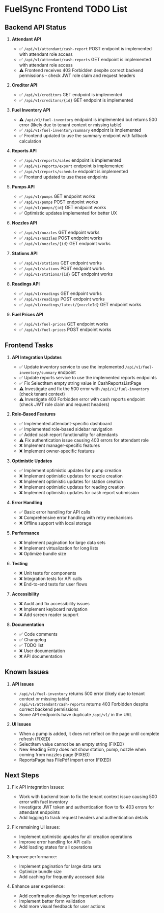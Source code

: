 # FuelSync Frontend TODO List

## Backend API Status

1. **Attendant API**
   - ✅ `/api/v1/attendant/cash-report` POST endpoint is implemented with attendant role access
   - ✅ `/api/v1/attendant/cash-reports` GET endpoint is implemented with attendant role access
   - ⚠️ Frontend receives 403 Forbidden despite correct backend permissions - check JWT role claim and request headers

2. **Creditor API**
   - ✅ `/api/v1/creditors` GET endpoint is implemented
   - ✅ `/api/v1/creditors/{id}` GET endpoint is implemented

3. **Fuel Inventory API**
   - ⚠️ `/api/v1/fuel-inventory` endpoint is implemented but returns 500 error (likely due to tenant context or missing table)
   - ✅ `/api/v1/fuel-inventory/summary` endpoint is implemented
   - ✅ Frontend updated to use the summary endpoint with fallback calculation

4. **Reports API**
   - ✅ `/api/v1/reports/sales` endpoint is implemented
   - ✅ `/api/v1/reports/export` endpoint is implemented
   - ✅ `/api/v1/reports/schedule` endpoint is implemented
   - ✅ Frontend updated to use these endpoints

5. **Pumps API**
   - ✅ `/api/v1/pumps` GET endpoint works
   - ✅ `/api/v1/pumps` POST endpoint works
   - ✅ `/api/v1/pumps/{id}` GET endpoint works
   - ✅ Optimistic updates implemented for better UX

6. **Nozzles API**
   - ✅ `/api/v1/nozzles` GET endpoint works
   - ✅ `/api/v1/nozzles` POST endpoint works
   - ✅ `/api/v1/nozzles/{id}` GET endpoint works

7. **Stations API**
   - ✅ `/api/v1/stations` GET endpoint works
   - ✅ `/api/v1/stations` POST endpoint works
   - ✅ `/api/v1/stations/{id}` GET endpoint works

8. **Readings API**
   - ✅ `/api/v1/readings` GET endpoint works
   - ✅ `/api/v1/readings` POST endpoint works
   - ✅ `/api/v1/readings/latest/{nozzleId}` GET endpoint works

9. **Fuel Prices API**
   - ✅ `/api/v1/fuel-prices` GET endpoint works
   - ✅ `/api/v1/fuel-prices` POST endpoint works

## Frontend Tasks

1. **API Integration Updates**
   - ✅ Update inventory service to use the implemented `/api/v1/fuel-inventory/summary` endpoint
   - ✅ Update reports service to use the implemented reports endpoints
   - ✅ Fix SelectItem empty string value in CashReportsListPage
   - ⚠️ Investigate and fix the 500 error with `/api/v1/fuel-inventory` (check tenant context)
   - ⚠️ Investigate 403 Forbidden error with cash reports endpoint (check JWT role claim and request headers)

2. **Role-Based Features**
   - ✅ Implemented attendant-specific dashboard
   - ✅ Implemented role-based sidebar navigation
   - ✅ Added cash report functionality for attendants
   - ⚠️ Fix authentication issue causing 403 errors for attendant role
   - ❌ Implement manager-specific features
   - ❌ Implement owner-specific features

3. **Optimistic Updates**
   - ✅ Implement optimistic updates for pump creation
   - ❌ Implement optimistic updates for nozzle creation
   - ❌ Implement optimistic updates for station creation
   - ❌ Implement optimistic updates for reading creation
   - ❌ Implement optimistic updates for cash report submission

4. **Error Handling**
   - ✅ Basic error handling for API calls
   - ❌ Comprehensive error handling with retry mechanisms
   - ❌ Offline support with local storage

5. **Performance**
   - ❌ Implement pagination for large data sets
   - ❌ Implement virtualization for long lists
   - ❌ Optimize bundle size

6. **Testing**
   - ❌ Unit tests for components
   - ❌ Integration tests for API calls
   - ❌ End-to-end tests for user flows

7. **Accessibility**
   - ❌ Audit and fix accessibility issues
   - ❌ Implement keyboard navigation
   - ❌ Add screen reader support

8. **Documentation**
   - ✅ Code comments
   - ✅ Changelog
   - ✅ TODO list
   - ❌ User documentation
   - ❌ API documentation

## Known Issues

1. **API Issues**
   - `/api/v1/fuel-inventory` returns 500 error (likely due to tenant context or missing table)
   - `/api/v1/attendant/cash-reports` returns 403 Forbidden despite correct backend permissions
   - Some API endpoints have duplicate `/api/v1/` in the URL

2. **UI Issues**
   - When a pump is added, it does not reflect on the page until complete refresh (FIXED)
   - SelectItem value cannot be an empty string (FIXED)
   - New Reading Entry does not show station, pump, nozzle when coming from nozzles page (FIXED)
   - ReportsPage has FilePdf import error (FIXED)

## Next Steps

1. Fix API integration issues:
   - Work with backend team to fix the tenant context issue causing 500 error with fuel inventory
   - Investigate JWT token and authentication flow to fix 403 errors for attendant endpoints
   - Add logging to track request headers and authentication details

2. Fix remaining UI issues:
   - Implement optimistic updates for all creation operations
   - Improve error handling for API calls
   - Add loading states for all operations

3. Improve performance:
   - Implement pagination for large data sets
   - Optimize bundle size
   - Add caching for frequently accessed data

4. Enhance user experience:
   - Add confirmation dialogs for important actions
   - Implement better form validation
   - Add more visual feedback for user actions